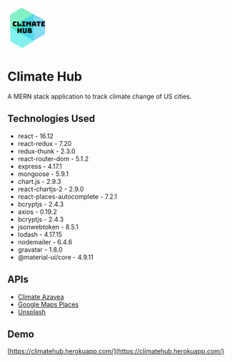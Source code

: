 ![alt text](client/src/img/logo_big.png)

# Climate Hub

A MERN stack application to track climate change of US cities.

## Technologies Used

- react - 16.12
- react-redux - 7.20
- redux-thunk - 2.3.0
- react-router-dom - 5.1.2
- express - 4.17.1
- mongoose - 5.9.1
- chart.js - 2.9.3
- react-chartjs-2 - 2.9.0
- react-places-autocomplete - 7.2.1
- bcryptjs - 2.4.3
- axios - 0.19.2
- bcryptjs - 2.4.3
- jsonwebtoken - 8.5.1
- lodash - 4.17.15
- nodemailer - 6.4.6
- gravatar - 1.8.0
- @material-ui/core - 4.9.11

## APIs

- [Climate Azavea](https://climate.azavea.com/)
- [Google Maps Places](https://cloud.google.com/maps-platform/places/)
- [Unsplash](https://unsplash.com/)

## Demo

[https://climatehub.herokuapp.com/](https://climatehub.herokuapp.com/)
